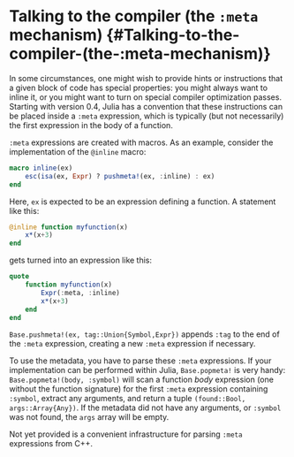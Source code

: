 
# Talking to the compiler (the `:meta` mechanism) {#Talking-to-the-compiler-(the-:meta-mechanism)}

In some circumstances, one might wish to provide hints or instructions that a given block of code has special properties: you might always want to inline it, or you might want to turn on special compiler optimization passes.  Starting with version 0.4, Julia has a convention that these instructions can be placed inside a `:meta` expression, which is typically (but not necessarily) the first expression in the body of a function.

`:meta` expressions are created with macros. As an example, consider the implementation of the `@inline` macro:

```julia
macro inline(ex)
    esc(isa(ex, Expr) ? pushmeta!(ex, :inline) : ex)
end
```


Here, `ex` is expected to be an expression defining a function. A statement like this:

```julia
@inline function myfunction(x)
    x*(x+3)
end
```


gets turned into an expression like this:

```julia
quote
    function myfunction(x)
        Expr(:meta, :inline)
        x*(x+3)
    end
end
```


`Base.pushmeta!(ex, tag::Union{Symbol,Expr})` appends `:tag` to the end of the `:meta` expression, creating a new `:meta` expression if necessary.

To use the metadata, you have to parse these `:meta` expressions. If your implementation can be performed within Julia, `Base.popmeta!` is very handy: `Base.popmeta!(body, :symbol)` will scan a function _body_ expression (one without the function signature) for the first `:meta` expression containing `:symbol`, extract any arguments, and return a tuple `(found::Bool, args::Array{Any})`. If the metadata did not have any arguments, or `:symbol` was not found, the `args` array will be empty.

Not yet provided is a convenient infrastructure for parsing `:meta` expressions from C++.
